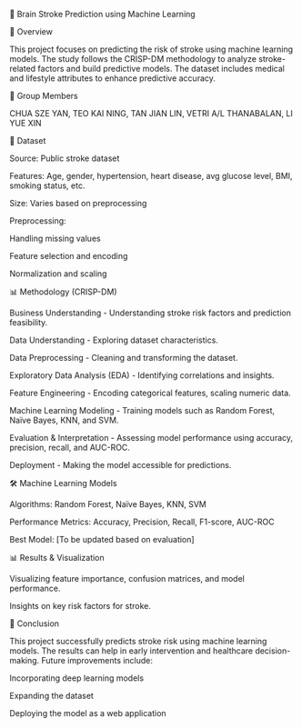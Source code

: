 🧠 Brain Stroke Prediction using Machine Learning

📌 Overview

This project focuses on predicting the risk of stroke using machine learning models. The study follows the CRISP-DM methodology to analyze stroke-related factors and build predictive models. The dataset includes medical and lifestyle attributes to enhance predictive accuracy.

👥 Group Members

CHUA SZE YAN, TEO KAI NING, TAN JIAN LIN, VETRI A/L THANABALAN, LI YUE XIN

📂 Dataset

Source: Public stroke dataset

Features: Age, gender, hypertension, heart disease, avg glucose level, BMI, smoking status, etc.

Size: Varies based on preprocessing

Preprocessing:

Handling missing values

Feature selection and encoding

Normalization and scaling

📊 Methodology (CRISP-DM)

Business Understanding - Understanding stroke risk factors and prediction feasibility.

Data Understanding - Exploring dataset characteristics.

Data Preprocessing - Cleaning and transforming the dataset.

Exploratory Data Analysis (EDA) - Identifying correlations and insights.

Feature Engineering - Encoding categorical features, scaling numeric data.

Machine Learning Modeling - Training models such as Random Forest, Naïve Bayes, KNN, and SVM.

Evaluation & Interpretation - Assessing model performance using accuracy, precision, recall, and AUC-ROC.

Deployment - Making the model accessible for predictions.

🛠️ Machine Learning Models

Algorithms: Random Forest, Naïve Bayes, KNN, SVM

Performance Metrics: Accuracy, Precision, Recall, F1-score, AUC-ROC

Best Model: [To be updated based on evaluation]

📊 Results & Visualization

Visualizing feature importance, confusion matrices, and model performance.

Insights on key risk factors for stroke.

📜 Conclusion

This project successfully predicts stroke risk using machine learning models. The results can help in early intervention and healthcare decision-making. Future improvements include:

Incorporating deep learning models

Expanding the dataset

Deploying the model as a web application

